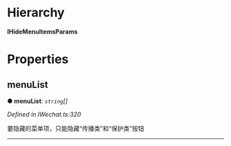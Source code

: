 

# Hierarchy

**IHideMenuItemsParams**

# Properties

<a id="menulist"></a>

##  menuList

**● menuList**: *`string`[]*

*Defined in IWechat.ts:320*

要隐藏的菜单项，只能隐藏“传播类”和“保护类”按钮

___

